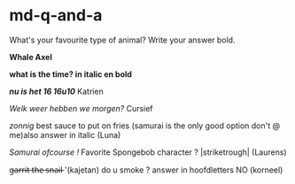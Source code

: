 # md-q-and-a


What's your favourite type of animal?
Write your answer bold.

__Whale Axel__

__what is the time? in italic en bold__



___nu is het 16 16u10___ Katrien

_Welk weer hebben we morgen?_ Cursief



_zonnig_ 
best sauce to put on fries (samurai is the only good option don't @ me)also answer in italic (Luna)

*Samurai ofcourse !* Favorite Spongebob character ? |striketrough| (Laurens)



g̶a̶r̶r̶i̶t̶ ̶t̶h̶e̶ ̶s̶n̶a̶i̶l̶ '(kajetan) 
do u smoke ? answer in hoofdletters
NO (korneel)

